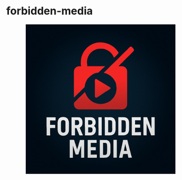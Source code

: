 # forbidden-media

<div align="center">
  <img src="assets/forbidden_media_logo.png" alt="Forbidden Media logo" width="400">
</div>
